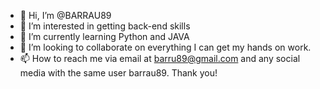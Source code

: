 - 👋 Hi, I’m @BARRAU89
- 👀 I’m interested in getting back-end skills 
- 🌱 I’m currently learning Python and JAVA
- 💞️ I’m looking to collaborate on everything I can get my hands on work. 
- 📫 How to reach me via email at barru89@gmail.com and any social media with the same user barrau89.  Thank you!

<!---
BARRAU89/BARRAU89 is a ✨ special ✨ repository because its `README.md` (this file) appears on your GitHub profile.
You can click the Preview link to take a look at your changes.
--->
